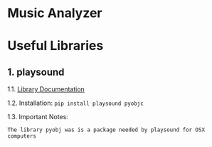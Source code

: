 # Music Analyzer


# Useful Libraries
## 1. playsound
1.1. [Library Documentation](https://pypi.org/project/playsound/)

1.2. Installation:
`pip install playsound pyobjc`

1.3. Important Notes:
```
The library pyobj was is a package needed by playsound for OSX computers
```
